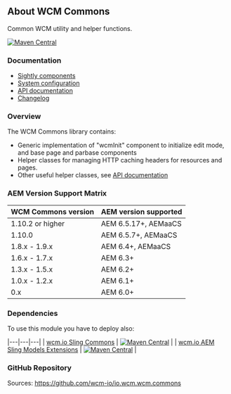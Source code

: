 ## About WCM Commons

Common WCM utility and helper functions.

[![Maven Central](https://img.shields.io/maven-central/v/io.wcm/io.wcm.wcm.commons)](https://repo1.maven.org/maven2/io/wcm/io.wcm.wcm.commons/)


### Documentation

* [Sightly components][components]
* [System configuration][configuration]
* [API documentation][apidocs]
* [Changelog][changelog]


### Overview

The WCM Commons library contains:

* Generic implementation of "wcmInit" component to initialize edit mode, and base page and parbase components
* Helper classes for managing HTTP caching headers for resources and pages.
* Other useful helper classes, see [API documentation][apidocs]


### AEM Version Support Matrix

|WCM Commons version |AEM version supported
|--------------------|----------------------
|1.10.2 or higher    |AEM 6.5.17+, AEMaaCS
|1.10.0              |AEM 6.5.7+, AEMaaCS
|1.8.x - 1.9.x       |AEM 6.4+, AEMaaCS
|1.6.x - 1.7.x       |AEM 6.3+
|1.3.x - 1.5.x       |AEM 6.2+
|1.0.x - 1.2.x       |AEM 6.1+
|0.x                 |AEM 6.0+


### Dependencies

To use this module you have to deploy also:

|---|---|---|
| [wcm.io Sling Commons](https://repo1.maven.org/maven2/io/wcm/io.wcm.sling.commons/) | [![Maven Central](https://img.shields.io/maven-central/v/io.wcm/io.wcm.sling.commons)](https://repo1.maven.org/maven2/io/wcm/io.wcm.sling.commons/) |
| [wcm.io AEM Sling Models Extensions](https://repo1.maven.org/maven2/io/wcm/io.wcm.sling.models/) | [![Maven Central](https://img.shields.io/maven-central/v/io.wcm/io.wcm.sling.models)](https://repo1.maven.org/maven2/io/wcm/io.wcm.sling.models/) |


### GitHub Repository

Sources: https://github.com/wcm-io/io.wcm.wcm.commons


[components]: components.html
[configuration]: configuration.html
[apidocs]: apidocs/
[changelog]: changes-report.html

